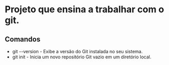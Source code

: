 # Projeto que ensina a trabalhar com o git.

## Comandos
* git --version - Exibe a versão do Git instalada no seu sistema.
* git init - Inicia um novo repositório Git vazio em um diretório local.